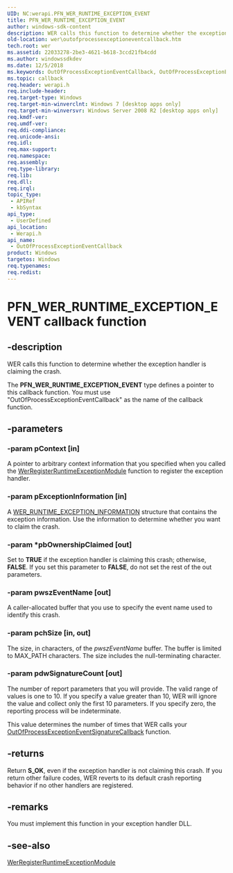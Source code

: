 ```yaml
---
UID: NC:werapi.PFN_WER_RUNTIME_EXCEPTION_EVENT
title: PFN_WER_RUNTIME_EXCEPTION_EVENT
author: windows-sdk-content
description: WER calls this function to determine whether the exception handler is claiming the crash.
old-location: wer\outofprocessexceptioneventcallback.htm
tech.root: wer
ms.assetid: 22033278-2be3-4621-b618-3ccd21fb4cdd
ms.author: windowssdkdev
ms.date: 12/5/2018
ms.keywords: OutOfProcessExceptionEventCallback, OutOfProcessExceptionEventCallback callback function [Windows Error Reporting], PFN_WER_RUNTIME_EXCEPTION_EVENT, PFN_WER_RUNTIME_EXCEPTION_EVENT callback, wer.outofprocessexceptioneventcallback, werapi/OutOfProcessExceptionEventCallback
ms.topic: callback
req.header: werapi.h
req.include-header: 
req.target-type: Windows
req.target-min-winverclnt: Windows 7 [desktop apps only]
req.target-min-winversvr: Windows Server 2008 R2 [desktop apps only]
req.kmdf-ver: 
req.umdf-ver: 
req.ddi-compliance: 
req.unicode-ansi: 
req.idl: 
req.max-support: 
req.namespace: 
req.assembly: 
req.type-library: 
req.lib: 
req.dll: 
req.irql: 
topic_type:
 - APIRef
 - kbSyntax
api_type:
 - UserDefined
api_location:
 - Werapi.h
api_name:
 - OutOfProcessExceptionEventCallback
product: Windows
targetos: Windows
req.typenames: 
req.redist: 
---
```


# PFN_WER_RUNTIME_EXCEPTION_EVENT callback function


## -description


 WER calls this function to determine whether the exception handler is claiming the crash.

The <b>PFN_WER_RUNTIME_EXCEPTION_EVENT</b> type defines a pointer to this callback function. You must use "OutOfProcessExceptionEventCallback" as the name of the callback function.


## -parameters




### -param pContext [in]

A pointer to arbitrary context information that you specified when you called the <a href="https://msdn.microsoft.com/b0fb2c0d-cc98-43cc-a508-e80545377b7f">WerRegisterRuntimeExceptionModule</a> function to register the exception handler.


### -param pExceptionInformation [in]

A <a href="https://msdn.microsoft.com/fcf956ac-6015-439c-aec6-8f6a826ff269">WER_RUNTIME_EXCEPTION_INFORMATION</a> structure that contains the exception information. Use the information to determine whether you want to claim the crash.


### -param *pbOwnershipClaimed [out]

Set to <b>TRUE</b> if the exception handler is claiming this crash; otherwise, <b>FALSE</b>. If you set this parameter to <b>FALSE</b>, do not set the rest of the out parameters.


### -param pwszEventName [out]

A caller-allocated buffer that you use to specify the event name used to identify this crash.


### -param pchSize [in, out]

The size, in characters, of the <i>pwszEventName</i> buffer. The buffer is limited to MAX_PATH characters. The size includes the null-terminating character.


### -param pdwSignatureCount [out]

The number of report parameters that you will provide. The valid range of values is one to 10. If you specify a value greater than 10, WER will ignore the value and collect only the first 10 parameters. If you specify zero, the reporting process will be indeterminate.

This value determines the number of times that WER calls your <a href="https://msdn.microsoft.com/892498db-0265-4276-9735-63a8104ecaa9">OutOfProcessExceptionEventSignatureCallback</a> function.


## -returns



Return <b>S_OK</b>, even if the exception handler is not claiming this crash. If you return other failure codes, WER reverts to its default crash reporting behavior if no other handlers are registered.




## -remarks



You must implement this function in your exception handler DLL.




## -see-also




<a href="https://msdn.microsoft.com/b0fb2c0d-cc98-43cc-a508-e80545377b7f">WerRegisterRuntimeExceptionModule</a>
 

 

